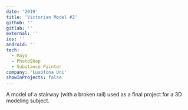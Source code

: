 ```yaml
---
date: '2019'
title: 'Victorian Model #2'
github: ''
gitlab: ''
external: ''
ios: ''
android: ''
tech:
  - Maya
  - PhotoShop
  - Substance Painter
company: 'Lusófona Uni'
showInProjects: false
---
```


A model of a stairway (with a broken rail) used as a final project for a 3D modeling subject.
